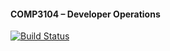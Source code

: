 #### COMP3104 – Developer Operations

[![Build Status](https://travis-ci.com/kalvinsensei/comp3104.svg?branch=master)](https://travis-ci/kalvinsensei/comp3104)